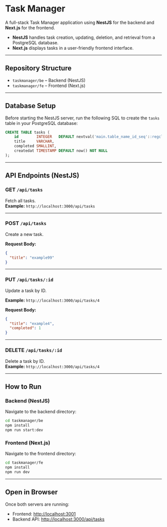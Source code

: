 # Task Manager

A full-stack Task Manager application using **NestJS** for the backend and **Next.js** for the frontend.

- **NestJS** handles task creation, updating, deletion, and retrieval from a PostgreSQL database.
- **Next.js** displays tasks in a user-friendly frontend interface.

---

## Repository Structure

- `taskmanager/be` – Backend (NestJS)
- `taskmanager/fe` – Frontend (Next.js)

---

## Database Setup

Before starting the NestJS server, run the following SQL to create the `tasks` table in your PostgreSQL database:

```sql
CREATE TABLE tasks (
    id        INTEGER   DEFAULT nextval('main.table_name_id_seq'::regclass) NOT NULL PRIMARY KEY,
    title     VARCHAR,
    completed SMALLINT,
    createdat TIMESTAMP DEFAULT now() NOT NULL
);
```

---

## API Endpoints (NestJS)

### GET `/api/tasks`
Fetch all tasks.  
**Example:** `http://localhost:3000/api/tasks`

---

### POST `/api/tasks`
Create a new task.

**Request Body:**
```json
{
  "title": "example99"
}
```

---

### PUT `/api/tasks/:id`
Update a task by ID.

**Example:** `http://localhost:3000/api/tasks/4`

**Request Body:**
```json
{
  "title": "example4",
  "completed": 1
}
```

---

### DELETE `/api/tasks/:id`
Delete a task by ID.  
**Example:** `http://localhost:3000/api/tasks/4`

---

## How to Run

### Backend (NestJS)
Navigate to the backend directory:

```bash
cd taskmanager/be
npm install
npm run start:dev
```

### Frontend (Next.js)
Navigate to the frontend directory:

```bash
cd taskmanager/fe
npm install
npm run dev
```

---

## Open in Browser

Once both servers are running:

- Frontend: [http://localhost:3001](http://localhost:3001)
- Backend API: [http://localhost:3000/api/tasks](http://localhost:3000/api/tasks)
